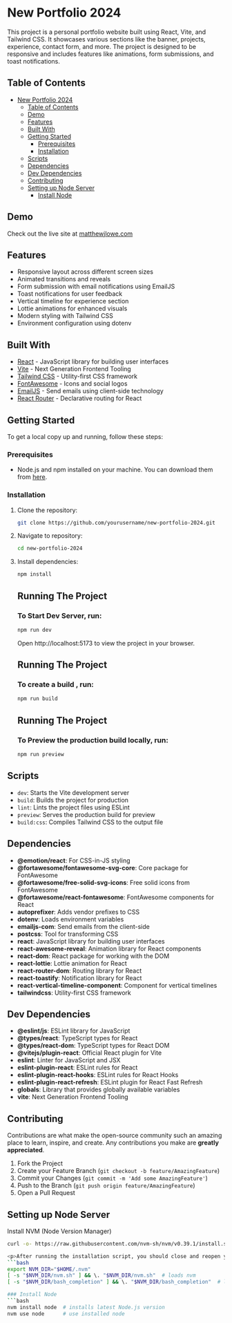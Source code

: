 # New Portfolio 2024

This project is a personal portfolio website built using React, Vite, and Tailwind CSS. It showcases various sections like the banner, projects, experience, contact form, and more. The project is designed to be responsive and includes features like animations, form submissions, and toast notifications.

## Table of Contents
- [New Portfolio 2024](#new-portfolio-2024)
  - [Table of Contents](#table-of-contents)
  - [Demo](#demo)
  - [Features](#features)
  - [Built With](#built-with)
  - [Getting Started](#getting-started)
    - [Prerequisites](#prerequisites)
    - [Installation](#installation)
  - [Scripts](#scripts)
  - [Dependencies](#dependencies)
  - [Dev Dependencies](#dev-dependencies)
  - [Contributing](#contributing)
  - [Setting up Node Server](#setting-up-node-server)
    - [Install Node](#install-node)

## Demo
Check out the live site at [matthewjlowe.com](https://matthewjlowe.com)

## Features
- Responsive layout across different screen sizes
- Animated transitions and reveals
- Form submission with email notifications using EmailJS
- Toast notifications for user feedback
- Vertical timeline for experience section
- Lottie animations for enhanced visuals
- Modern styling with Tailwind CSS
- Environment configuration using dotenv

## Built With
- [React](https://reactjs.org/) - JavaScript library for building user interfaces
- [Vite](https://vitejs.dev/) - Next Generation Frontend Tooling
- [Tailwind CSS](https://tailwindcss.com/) - Utility-first CSS framework
- [FontAwesome](https://fontawesome.com/) - Icons and social logos
- [EmailJS](https://www.emailjs.com/) - Send emails using client-side technology
- [React Router](https://reactrouter.com/) - Declarative routing for React

## Getting Started
To get a local copy up and running, follow these steps:

### Prerequisites
- Node.js and npm installed on your machine. You can download them from [here](https://nodejs.org/).

### Installation
1. Clone the repository:
   ```bash
   git clone https://github.com/yourusername/new-portfolio-2024.git

2. Navigate to repository:
   ```bash
   cd new-portfolio-2024

3. Install dependencies:
   ```bash
   npm install
   ```

    ## Running The Project
    ### To Start Dev Server, run:
    ```bash
    npm run dev
    ```

    Open http://localhost:5173 to view the project in your browser.

    ## Running The Project
    ### To create a build , run:
    ```bash
    npm run build
    ```

    ## Running The Project
    ### To Preview the production build locally, run:
    ```bash
    npm run preview


## Scripts
- `dev`: Starts the Vite development server
- `build`: Builds the project for production
- `lint`: Lints the project files using ESLint
- `preview`: Serves the production build for preview
- `build:css`: Compiles Tailwind CSS to the output file

## Dependencies
- **@emotion/react**: For CSS-in-JS styling
- **@fortawesome/fontawesome-svg-core**: Core package for FontAwesome
- **@fortawesome/free-solid-svg-icons**: Free solid icons from FontAwesome
- **@fortawesome/react-fontawesome**: FontAwesome components for React
- **autoprefixer**: Adds vendor prefixes to CSS
- **dotenv**: Loads environment variables
- **emailjs-com**: Send emails from the client-side
- **postcss**: Tool for transforming CSS
- **react**: JavaScript library for building user interfaces
- **react-awesome-reveal**: Animation library for React components
- **react-dom**: React package for working with the DOM
- **react-lottie**: Lottie animation for React
- **react-router-dom**: Routing library for React
- **react-toastify**: Notification library for React
- **react-vertical-timeline-component**: Component for vertical timelines
- **tailwindcss**: Utility-first CSS framework

## Dev Dependencies
- **@eslint/js**: ESLint library for JavaScript
- **@types/react**: TypeScript types for React
- **@types/react-dom**: TypeScript types for React DOM
- **@vitejs/plugin-react**: Official React plugin for Vite
- **eslint**: Linter for JavaScript and JSX
- **eslint-plugin-react**: ESLint rules for React
- **eslint-plugin-react-hooks**: ESLint rules for React Hooks
- **eslint-plugin-react-refresh**: ESLint plugin for React Fast Refresh
- **globals**: Library that provides globally available variables
- **vite**: Next Generation Frontend Tooling

## Contributing
Contributions are what make the open-source community such an amazing place to learn, inspire, and create. Any contributions you make are **greatly appreciated**.

1. Fork the Project
2. Create your Feature Branch (`git checkout -b feature/AmazingFeature`)
3. Commit your Changes (`git commit -m 'Add some AmazingFeature'`)
4. Push to the Branch (`git push origin feature/AmazingFeature`)
5. Open a Pull Request

## Setting up Node Server

Install NVM (Node Version Manager)
```bash
curl -o- https://raw.githubusercontent.com/nvm-sh/nvm/v0.39.1/install.sh | bash

<p>After running the installation script, you should close and reopen your terminal, or you can run the following command to use NVM immediately:</p>
```bash
export NVM_DIR="$HOME/.nvm"
[ -s "$NVM_DIR/nvm.sh" ] && \. "$NVM_DIR/nvm.sh"  # loads nvm
[ -s "$NVM_DIR/bash_completion" ] && \. "$NVM_DIR/bash_completion"  # loads nvm bash_completion

### Install Node
```bash
nvm install node  # installs latest Node.js version
nvm use node      # use installed node

